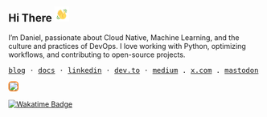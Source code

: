 <h2 align="left">
    Hi There  
    <img src="https://github.com/danielcristho/danielcristho/blob/main/wave.gif"  
         alt="Waving hand animated gif"  
         height="30"  
         width="30" />  
</h2>  

I’m Daniel, passionate about Cloud Native, Machine Learning, and the culture and practices of DevOps. I love working with Python, optimizing workflows, and contributing to open-source projects.

<p align="left">
  <samp>
    <a href="https://danielcristho.site/blog">blog</a> ·
    <a href="https://docs.danielcristho.site/">docs</a> ·
    <a href="https://www.linkedin.com/in/daniel-pepuho">linkedin</a> ·
    <a href="https://dev.to/danielcristho">dev.to</a> ·
    <a href="https://medium.com/@danielpepuho">medium</a> .
    <a href="https://twitter.com/chrstdan">x.com</a> .
    <a href="https://mastodon.social/@danielcristho"> mastodon</a>
  </samp>
</p>

<a href="https://github.com/danielcristho/danielcristho">
  <img src="https://github-readme-stats.vercel.app/api/wakatime?username=danielcristho&theme=gruvbox&layout=compact" 
       width="380"
       style="border: 2px solid #fe8019; border-radius: 6px;"/>
</a>

[![Wakatime Badge](https://wakatime.com/badge/user/e7f380cc-1fda-4868-84f9-cd5b516d7cb9.svg?style=for-the-badge)](https://wakatime.com/@danielcristho)

